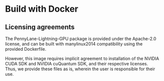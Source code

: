 # Build with Docker

## Licensing agreements
The PennyLane-Lightning-GPU package is provided under the Apache-2.0 license, and 
can be built with manylinux2014 compatibility using the provided Dockerfile. 

However, this image requires implicit agreement to installation of the NVIDIA CUDA SDK and NVIDIA cuQuantum SDK, 
and their respective licenses. Thus, we provide these files as is, wherein the user is responsible for their use.